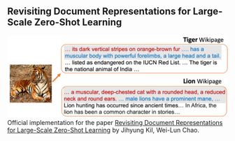 ## Revisiting Document Representations for Large-Scale Zero-Shot Learning

![](./figs/zsl_app.png)
Official implementation for the paper [Revisiting Document Representations for Large-Scale Zero-Shot Learning]() by Jihyung Kil, Wei-Lun Chao.
